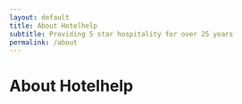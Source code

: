 ```yaml
---
layout: default 
title: About Hotelhelp
subtitle: Providing 5 star hospitality for over 25 years
permalink: /about
---
```



# About Hotelhelp